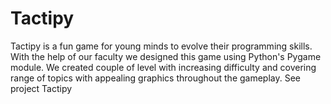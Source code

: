 # Tactipy

Tactipy is a fun game for young minds to evolve their programming skills.
With the help of our faculty we designed this game using Python's Pygame module.
We created couple of level with increasing difficulty and covering range of topics with appealing graphics throughout the gameplay.
See project Tactipy
